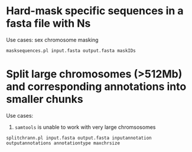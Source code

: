 # Hard-mask specific sequences in a fasta file with Ns

Use cases: sex chromosome masking

```
masksequences.pl input.fasta output.fasta maskIDs
```

# Split large chromosomes (>512Mb) and corresponding annotations into smaller chunks

Use cases: 
1. `samtools` is unable to work with very large chromsosomes 

```
splitchrann.pl input.fasta output.fasta inputannotation outputannotations annotationtype maxchrsize
```
